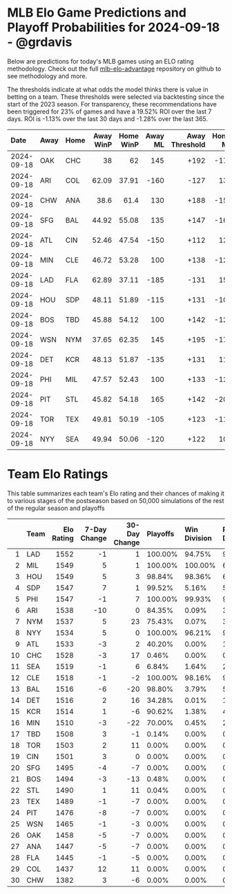 # MLB Elo Game Predictions and Playoff Probabilities for 2024-09-18 - @grdavis
Below are predictions for today's MLB games using an ELO rating methodology. Check out the full [mlb-elo-advantage](https://github.com/grdavis/mlb-elo-advantage) repository on github to see methodology and more.

The thresholds indicate at what odds the model thinks there is value in betting on a team. These thresholds were selected via backtesting since the start of the 2023 season. For transparency, these recommendations have been triggered for 23% of games and have a 19.52% ROI over the last 7 days. ROI is -1.13% over the last 30 days and -1.28% over the last 365.

| Date       | Away   | Home   |   Away WinP |   Home WinP |   Away ML |   Away Threshold |   Home ML |   Home Threshold |
|:-----------|:-------|:-------|------------:|------------:|----------:|-----------------:|----------:|-----------------:|
| 2024-09-18 | OAK    | CHC    |       38    |       62    |       145 |             +192 |      -175 |             -127 |
| 2024-09-18 | ARI    | COL    |       62.09 |       37.91 |      -160 |             -127 |       135 |             +193 |
| 2024-09-18 | CHW    | ANA    |       38.6  |       61.4  |       130 |             +188 |      -155 |             -124 |
| 2024-09-18 | SFG    | BAL    |       44.92 |       55.08 |       135 |             +147 |      -160 |             +102 |
| 2024-09-18 | ATL    | CIN    |       52.46 |       47.54 |      -150 |             +112 |       125 |             +134 |
| 2024-09-18 | MIN    | CLE    |       46.72 |       53.28 |       100 |             +138 |      -120 |             +108 |
| 2024-09-18 | LAD    | FLA    |       62.89 |       37.11 |      -185 |             -131 |       150 |             +199 |
| 2024-09-18 | HOU    | SDP    |       48.11 |       51.89 |      -115 |             +131 |      -105 |             +114 |
| 2024-09-18 | BOS    | TBD    |       45.88 |       54.12 |       100 |             +142 |      -120 |             +105 |
| 2024-09-18 | WSN    | NYM    |       37.65 |       62.35 |       145 |             +195 |      -175 |             -128 |
| 2024-09-18 | DET    | KCR    |       48.13 |       51.87 |      -135 |             +131 |       115 |             +114 |
| 2024-09-18 | PHI    | MIL    |       47.57 |       52.43 |       100 |             +133 |      -120 |             +112 |
| 2024-09-18 | PIT    | STL    |       45.82 |       54.18 |       165 |             +142 |      -200 |             +105 |
| 2024-09-18 | TOR    | TEX    |       49.81 |       50.19 |      -105 |             +123 |      -115 |             +121 |
| 2024-09-18 | NYY    | SEA    |       49.94 |       50.06 |      -120 |             +122 |       100 |             +122 |

# Team Elo Ratings
This table summarizes each team's Elo rating and their chances of making it to various stages of the postseason based on 50,000 simulations of the rest of the regular season and playoffs

|    | Team   |   Elo Rating |   7-Day Change |   30-Day Change | Playoffs   | Win Division   | Reach Div. Rd.   | Reach CS   | Reach WS   | Win WS   |
|---:|:-------|-------------:|---------------:|----------------:|:-----------|:---------------|:-----------------|:-----------|:-----------|:---------|
|  1 | LAD    |         1552 |             -1 |               1 | 100.00%    | 94.75%         | 94.08%           | 50.09%     | 26.07%     | 15.17%   |
|  2 | MIL    |         1549 |              5 |               1 | 100.00%    | 100.00%        | 62.62%           | 31.17%     | 15.88%     | 9.10%    |
|  3 | HOU    |         1549 |              5 |               3 | 98.84%     | 98.36%         | 63.00%           | 35.78%     | 20.42%     | 10.22%   |
|  4 | SDP    |         1547 |              7 |               1 | 99.52%     | 5.16%          | 55.61%           | 27.16%     | 13.73%     | 7.59%    |
|  5 | PHI    |         1547 |             -1 |               7 | 100.00%    | 99.93%         | 97.87%           | 50.40%     | 25.20%     | 14.13%   |
|  6 | ARI    |         1538 |            -10 |               0 | 84.35%     | 0.09%          | 38.34%           | 17.52%     | 8.09%      | 4.31%    |
|  7 | NYM    |         1537 |              5 |              23 | 75.43%     | 0.07%          | 33.75%           | 15.63%     | 7.31%      | 3.79%    |
|  8 | NYY    |         1534 |              5 |               0 | 100.00%    | 96.21%         | 98.36%           | 53.67%     | 28.58%     | 12.99%   |
|  9 | ATL    |         1533 |             -3 |               2 | 40.20%     | 0.00%          | 17.52%           | 7.93%      | 3.68%      | 1.89%    |
| 10 | CHC    |         1528 |             -3 |              17 | 0.46%      | 0.00%          | 0.20%            | 0.09%      | 0.05%      | 0.03%    |
| 11 | SEA    |         1519 |             -1 |               6 | 6.84%      | 1.64%          | 2.95%            | 1.44%      | 0.70%      | 0.29%    |
| 12 | CLE    |         1518 |             -1 |              -2 | 100.00%    | 98.16%         | 96.26%           | 45.77%     | 21.34%     | 8.89%    |
| 13 | BAL    |         1516 |             -6 |             -20 | 98.80%     | 3.79%          | 53.08%           | 24.25%     | 11.22%     | 4.47%    |
| 14 | DET    |         1516 |              2 |              16 | 34.28%     | 0.01%          | 14.65%           | 6.91%      | 3.32%      | 1.32%    |
| 15 | KCR    |         1514 |              1 |              -6 | 90.62%     | 1.38%          | 42.05%           | 19.14%     | 8.67%      | 3.56%    |
| 16 | MIN    |         1510 |             -3 |             -22 | 70.00%     | 0.45%          | 29.43%           | 12.93%     | 5.72%      | 2.25%    |
| 17 | TBD    |         1508 |              3 |              -1 | 0.14%      | 0.00%          | 0.05%            | 0.03%      | 0.02%      | 0.00%    |
| 18 | TOR    |         1503 |              2 |              11 | 0.00%      | 0.00%          | 0.00%            | 0.00%      | 0.00%      | 0.00%    |
| 19 | CIN    |         1501 |              3 |               0 | 0.00%      | 0.00%          | 0.00%            | 0.00%      | 0.00%      | 0.00%    |
| 20 | SFG    |         1495 |             -4 |              -7 | 0.00%      | 0.00%          | 0.00%            | 0.00%      | 0.00%      | 0.00%    |
| 21 | BOS    |         1494 |             -3 |             -13 | 0.48%      | 0.00%          | 0.16%            | 0.08%      | 0.02%      | 0.00%    |
| 22 | STL    |         1490 |              1 |              11 | 0.04%      | 0.00%          | 0.01%            | 0.00%      | 0.00%      | 0.00%    |
| 23 | TEX    |         1489 |             -1 |              -7 | 0.00%      | 0.00%          | 0.00%            | 0.00%      | 0.00%      | 0.00%    |
| 24 | PIT    |         1476 |             -8 |              -7 | 0.00%      | 0.00%          | 0.00%            | 0.00%      | 0.00%      | 0.00%    |
| 25 | WSN    |         1465 |             -1 |              -3 | 0.00%      | 0.00%          | 0.00%            | 0.00%      | 0.00%      | 0.00%    |
| 26 | OAK    |         1458 |             -5 |              -7 | 0.00%      | 0.00%          | 0.00%            | 0.00%      | 0.00%      | 0.00%    |
| 27 | ANA    |         1447 |             -5 |              -7 | 0.00%      | 0.00%          | 0.00%            | 0.00%      | 0.00%      | 0.00%    |
| 28 | FLA    |         1445 |             -1 |              -5 | 0.00%      | 0.00%          | 0.00%            | 0.00%      | 0.00%      | 0.00%    |
| 29 | COL    |         1437 |             12 |              11 | 0.00%      | 0.00%          | 0.00%            | 0.00%      | 0.00%      | 0.00%    |
| 30 | CHW    |         1382 |              3 |              -6 | 0.00%      | 0.00%          | 0.00%            | 0.00%      | 0.00%      | 0.00%    |